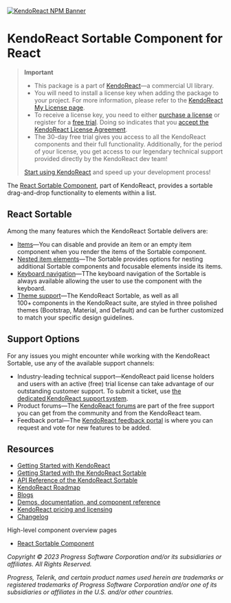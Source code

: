 <a href="https://www.telerik.com/kendo-react-ui?utm_medium=referral&utm_source=npm&utm_campaign=kendo-ui-react-trial-npm-sortable&utm_content=banner" target="_blank">
<img src="https://www.telerik.com/kendo-react-ui/components/npm-banner.svg" alt="KendoReact NPM Banner">
</a>

# KendoReact Sortable Component for React

> **Important**
> * This package is а part of [KendoReact](https://www.telerik.com/kendo-react-ui?utm_medium=referral&utm_source=npm&utm_campaign=kendo-ui-react-trial-npm-sortable)&mdash;a commercial UI library.
> * You will need to install a license key when adding the package to your project. For more information, please refer to the [KendoReact My License page](https://www.telerik.com/kendo-react-ui/components/my-license/?utm_medium=referral&utm_source=npm&utm_campaign=kendo-ui-react-trial-npm-sortable).
> * To receive a license key, you need to either [purchase a license](https://www.telerik.com/kendo-react-ui/pricing?utm_medium=referral&utm_source=npm&utm_campaign=kendo-ui-react-trial-npm-sortable) or register for a [free trial](https://www.telerik.com/try/kendo-react-ui?utm_medium=referral&utm_source=npm&utm_campaign=kendo-ui-react-trial-npm-sortable). Doing so indicates that you [accept the KendoReact License Agreement](https://www.telerik.com/purchase/license-agreement/progress-kendoreact?utm_medium=referral&utm_source=npm&utm_campaign=kendo-ui-react-trial-npm-sortable).
> * The 30-day free trial gives you access to all the KendoReact components and their full functionality. Additionally, for the period of your license, you get access to our legendary technical support provided directly by the KendoReact dev team!
>
> [Start using KendoReact](https://www.telerik.com/try/kendo-react-ui?utm_medium=referral&utm_source=npm&utm_campaign=kendo-ui-react-trial-npm-sortable) and speed up your development process!

The [React Sortable Component](https://www.telerik.com/kendo-react-ui/sortable), part of KendoReact, provides a sortable drag-and-drop functionality to elements within a list.

## React Sortable

Among the many features which the KendoReact Sortable delivers are:

* [Items](https://www.telerik.com/kendo-react-ui/components/sortable/items/?utm_medium=referral&utm_source=npm&utm_campaign=kendo-ui-react-trial-npm-sortable)&mdash;You can disable and provide an item or an empty item component when you render the items of the Sortable component.
* [Nested item elements](https://www.telerik.com/kendo-react-ui/components/sortable/nesting/?utm_medium=referral&utm_source=npm&utm_campaign=kendo-ui-react-trial-npm-sortable)&mdash;The Sortable provides options for nesting additional Sortable components and focusable elements inside its items.
* [Keyboard navigation](https://www.telerik.com/kendo-react-ui/components/sortable/keyboard-navigation/?utm_medium=referral&utm_source=npm&utm_campaign=kendo-ui-react-trial-npm-sortable)&mdash;TThe keyboard navigation of the Sortable is always available allowing the user to use the component with the keyboard.
* [Theme support](https://www.telerik.com/kendo-react-ui/components/styling/?utm_medium=referral&utm_source=npm&utm_campaign=kendo-ui-react-trial-npm-sortable)&mdash;The KendoReact Sortable, as well as all 100+ components in the KendoReact suite, are styled in three polished themes (Bootstrap, Material, and Default) and can be further customized to match your specific design guidelines.

## Support Options

For any issues you might encounter while working with the KendoReact Sortable, use any of the available support channels:

* Industry-leading technical support&mdash;KendoReact paid license holders and users with an active (free) trial license can take advantage of our outstanding customer support. To submit a ticket, use [the dedicated KendoReact support system](https://www.telerik.com/account/support-tickets?utm_medium=referral&utm_source=npm&utm_campaign=kendo-ui-react-trial-npm-sortable).
* Product forums&mdash;The [KendoReact forums](https://www.telerik.com/forums/kendo-ui-react?utm_medium=referral&utm_source=npm&utm_campaign=kendo-ui-react-trial-npm-sortable) are part of the free support you can get from the community and from the KendoReact team.
* Feedback portal&mdash;The [KendoReact feedback portal](https://feedback.telerik.com/kendo-react-ui?utm_medium=referral&utm_source=npm&utm_campaign=kendo-ui-react-trial-npm-sortable) is where you can request and vote for new features to be added.

## Resources

* [Getting Started with KendoReact](https://www.telerik.com/kendo-react-ui/components/getting-started/?utm_medium=referral&utm_source=npm&utm_campaign=kendo-ui-react-trial-npm-sortable)
* [Getting Started with the KendoReact Sortable](https://www.telerik.com/kendo-react-ui/components/sortable/?utm_medium=referral&utm_source=npm&utm_campaign=kendo-ui-react-trial-npm-sortable)
* [API Reference of the KendoReact Sortable](https://www.telerik.com/kendo-react-ui/components/sortable/api/SortableProps/?utm_medium=referral&utm_source=npm&utm_campaign=kendo-ui-react-trial-npm-sortable)
* [KendoReact Roadmap](https://www.telerik.com/support/whats-new/kendo-react-ui/roadmap?utm_medium=referral&utm_source=npm&utm_campaign=kendo-ui-react-trial-npm-sortable)
* [Blogs](https://www.telerik.com/blogs/tag/kendoreact?utm_medium=referral&utm_source=npm&utm_campaign=kendo-ui-react-trial-npm-sortable)
* [Demos, documentation, and component reference](https://www.telerik.com/kendo-react-ui/components/?utm_medium=referral&utm_source=npm&utm_campaign=kendo-ui-react-trial-npm-sortable)
* [KendoReact pricing and licensing](https://www.telerik.com/kendo-react-ui/pricing?utm_medium=referral&utm_source=npm&utm_campaign=kendo-ui-react-trial-npm-sortable)
* [Changelog](https://www.telerik.com/kendo-react-ui/components/changelogs/ui-for-react/?utm_medium=referral&utm_source=npm&utm_campaign=kendo-ui-react-trial-npm-sortable)

High-level component overview pages

* [React Sortable Component](https://www.telerik.com/kendo-react-ui/sortable)

*Copyright © 2023 Progress Software Corporation and/or its subsidiaries or affiliates. All Rights Reserved.*

*Progress, Telerik, and certain product names used herein are trademarks or registered trademarks of Progress Software Corporation and/or one of its subsidiaries or affiliates in the U.S. and/or other countries.*
